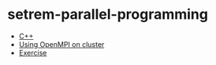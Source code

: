 # setrem-parallel-programming

- [C++](./CPP.md)
- [Using OpenMPI on cluster](./OPEN_MPI.md)
- [Exercise](./exercise/README.md)
